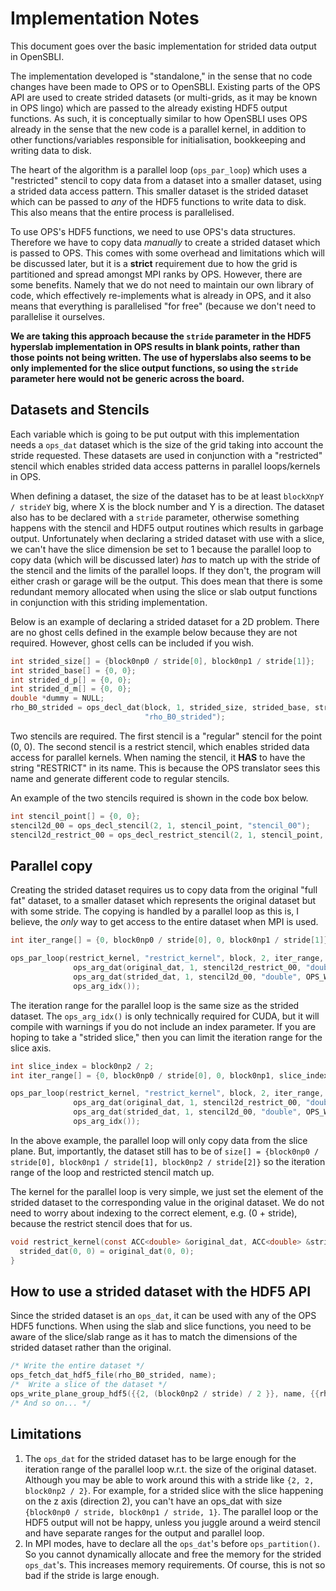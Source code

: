 # Implementation Notes

This document goes over the basic implementation for strided data output in OpenSBLI.

The implementation developed is "standalone," in the sense that no code changes have been made to OPS or to OpenSBLI.
Existing parts of the OPS API are used to create strided datasets (or multi-grids, as it may be known in OPS lingo)
which are passed to the already existing HDF5 output functions. As such, it is conceptually similar to how OpenSBLI uses
OPS already in the sense that the new code is a parallel kernel, in addition to other functions/variables responsible
for initialisation, bookkeeping and writing data to disk.

The heart of the algorithm is a parallel loop (`ops_par_loop`) which uses a "restricted" stencil to copy data from a
dataset into a smaller dataset, using a strided data access pattern. This smaller dataset is the strided dataset which
can be passed to *any* of the HDF5 functions to write data to disk. This also means that the entire process is
parallelised.

To use OPS's HDF5 functions, we need to use OPS's data structures. Therefore we have to copy data *manually* to create a
strided dataset which is passed to OPS. This comes with some overhead and limitations which will be discussed later, but
it is a **strict** requirement due to how the grid is partitioned and spread amongst MPI ranks by OPS. However, there
are some benefits. Namely that we do not need to maintain our own library of code, which effectively re-implements what
is already in OPS, and it also means that everything is parallelised "for free" (because we don't need to parallelise it
ourselves.

**We are taking this approach because the `stride` parameter in the HDF5 hyperslab implementation in OPS results in
blank points, rather than those points not being written. The use of hyperslabs also seems to be only implemented for
the slice output functions, so using the `stride` parameter here would not be generic across the board.**

## Datasets and Stencils

Each variable which is going to be put output with this implementation needs a `ops_dat` dataset which is the size of
the grid taking into account the stride requested. These datasets are used in conjunction with a "restricted" stencil
which enables strided data access patterns in parallel loops/kernels in OPS.

When defining a dataset, the size of the dataset has to be at least `blockXnpY / strideY` big, where X is the block
number and Y is a direction. The dataset also has to be declared with a `stride` parameter, otherwise something happens
with the stencil and HDF5 output routines which results in garbage output. Unfortunately when declaring a strided
dataset with use with a slice, we can't have the slice dimension be set to 1 because the parallel loop to copy data
(which will be discussed later) *has* to match up with the stride of the stencil and the limits of the parallel loops.
If they don't, the program will either crash or garage will be the output. This does mean that there is some redundant
memory allocated when using the slice or slab output functions in conjunction with this striding implementation.

Below is an example of declaring a strided dataset for a 2D problem. There are no ghost cells defined in the example
below because they are not required. However, ghost cells can be included if you wish.

```c
int strided_size[] = {block0np0 / stride[0], block0np1 / stride[1]};
int strided_base[] = {0, 0};
int strided_d_p[] = {0, 0};
int strided_d_m[] = {0, 0};
double *dummy = NULL;
rho_B0_strided = ops_decl_dat(block, 1, strided_size, strided_base, strided_d_m, strided_d_p, stride, dummy, "double",
                              "rho_B0_strided");
```

Two stencils are required. The first stencil is a "regular" stencil for the point (0, 0). The second stencil is a
restrict stencil, which enables strided data access for parallel kernels. When naming the stencil, it **HAS** to have
the string "RESTRICT" in its name. This is because the OPS translator sees this name and generate different code to
regular stencils.

An example of the two stencils required is shown in the code box below.

```c
int stencil_point[] = {0, 0};
stencil2d_00 = ops_decl_stencil(2, 1, stencil_point, "stencil_00");
stencil2d_restrict_00 = ops_decl_restrict_stencil(2, 1, stencil_point, stride, "stencil_RESTRICT_00");
```

## Parallel copy

Creating the strided dataset requires us to copy data from the original "full fat" dataset, to a smaller dataset which
represents the original dataset but with some stride. The copying is handled by a parallel loop as this is, I believe,
the *only* way to get access to the entire dataset when MPI is used.

```c
int iter_range[] = {0, block0np0 / stride[0], 0, block0np1 / stride[1]};

ops_par_loop(restrict_kernel, "restrict_kernel", block, 2, iter_range,
              ops_arg_dat(original_dat, 1, stencil2d_restrict_00, "double", OPS_READ),
              ops_arg_dat(strided_dat, 1, stencil2d_00, "double", OPS_WRITE),
              ops_arg_idx());
```

The iteration range for the parallel loop is the same size as the strided dataset. The `ops_arg_idx()` is only
technically required for CUDA, but it will compile with warnings if you do not include an index parameter. If you are
hoping to take a "strided slice," then you can limit the iteration range for the slice axis.

```c
int slice_index = block0np2 / 2;
int iter_range[] = {0, block0np0 / stride[0], 0, block0np1, slice_index / stride[1], slice_index / stride[1] + 1};

ops_par_loop(restrict_kernel, "restrict_kernel", block, 2, iter_range,
              ops_arg_dat(original_dat, 1, stencil2d_restrict_00, "double", OPS_READ),
              ops_arg_dat(strided_dat, 1, stencil2d_00, "double", OPS_WRITE),
              ops_arg_idx());
```

In the above example, the parallel loop will only copy data from the slice plane. But, importantly, the dataset still
has to be of `size[] = {block0np0 / stride[0], block0np1 / stride[1], block0np2 / stride[2]}` so the iteration range of
the loop and restricted stencil match up.

The kernel for the parallel loop is very simple, we just set the element of the strided dataset to the corresponding
value in the original dataset. We do not need to worry about indexing to the correct element, e.g. (0 + stride), because
the restrict stencil does that for us.

```c
void restrict_kernel(const ACC<double> &original_dat, ACC<double> &strided_dat, const int *idx) {
  strided_dat(0, 0) = original_dat(0, 0);
}
```

## How to use a strided dataset with the HDF5 API

Since the strided dataset is an `ops_dat`, it can be used with any of the OPS HDF5 functions. When using the slab and
slice functions, you need to be aware of the slice/slab range as it has to match the dimensions of the strided dataset
rather than the original.

```c
/* Write the entire dataset */
ops_fetch_dat_hdf5_file(rho_B0_strided, name);
/*  Write a slice of the dataset */
ops_write_plane_group_hdf5({{2, (block0np2 / stride) / 2 }}, name, {{rho_B0_strided}});
/* And so on... */
```

## Limitations

1. The `ops_dat` for the strided dataset has to be large enough for the iteration range of the parallel loop w.r.t. the
   size of the original dataset. Although you may be able to work around this with a stride like `{2, 2, block0np2 /
   2}`. For example, for a strided slice with the slice happening on the z axis (direction 2), you can't have an ops_dat
   with size `{block0np0 / stride, block0np1 / stride, 1}`. The parallel loop or the HDF5 output will not be happy,
   unless you juggle around a weird stencil and have separate ranges for the output and parallel loop.
2. In MPI modes, have to declare all the `ops_dat`'s before `ops_partition()`. So you cannot dynamically allocate and
   free the memory for the strided `ops_dat`'s. This increases memory requirements. Of course, this is not so bad if the
   stride is large enough.
